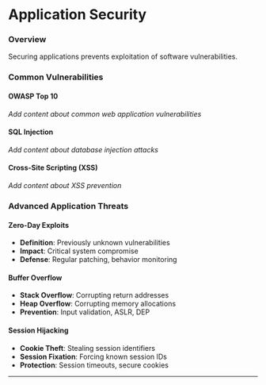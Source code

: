 # Application Security

### Overview

Securing applications prevents exploitation of software vulnerabilities.

### Common Vulnerabilities

#### OWASP Top 10
*Add content about common web application vulnerabilities*

#### SQL Injection
*Add content about database injection attacks*

#### Cross-Site Scripting (XSS)
*Add content about XSS prevention*

### Advanced Application Threats

#### Zero-Day Exploits
- **Definition**: Previously unknown vulnerabilities
- **Impact**: Critical system compromise
- **Defense**: Regular patching, behavior monitoring

#### Buffer Overflow
- **Stack Overflow**: Corrupting return addresses
- **Heap Overflow**: Corrupting memory allocations
- **Prevention**: Input validation, ASLR, DEP

#### Session Hijacking
- **Cookie Theft**: Stealing session identifiers
- **Session Fixation**: Forcing known session IDs
- **Protection**: Session timeouts, secure cookies

---
